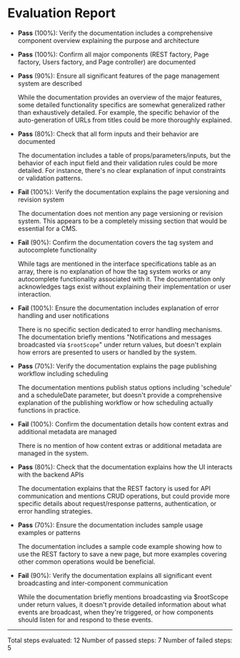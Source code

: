 # Evaluation Report

- **Pass** (100%): Verify the documentation includes a comprehensive component overview explaining the purpose and architecture
- **Pass** (100%): Confirm all major components (REST factory, Page factory, Users factory, and Page controller) are documented
- **Pass** (90%): Ensure all significant features of the page management system are described
  
  While the documentation provides an overview of the major features, some detailed functionality specifics are somewhat generalized rather than exhaustively detailed. For example, the specific behavior of the auto-generation of URLs from titles could be more thoroughly explained.

- **Pass** (80%): Check that all form inputs and their behavior are documented
  
  The documentation includes a table of props/parameters/inputs, but the behavior of each input field and their validation rules could be more detailed. For instance, there's no clear explanation of input constraints or validation patterns.

- **Fail** (100%): Verify the documentation explains the page versioning and revision system
  
  The documentation does not mention any page versioning or revision system. This appears to be a completely missing section that would be essential for a CMS.

- **Fail** (90%): Confirm the documentation covers the tag system and autocomplete functionality
  
  While tags are mentioned in the interface specifications table as an array, there is no explanation of how the tag system works or any autocomplete functionality associated with it. The documentation only acknowledges tags exist without explaining their implementation or user interaction.

- **Fail** (100%): Ensure the documentation includes explanation of error handling and user notifications
  
  There is no specific section dedicated to error handling mechanisms. The documentation briefly mentions "Notifications and messages broadcasted via `$rootScope`" under return values, but doesn't explain how errors are presented to users or handled by the system.

- **Pass** (70%): Verify the documentation explains the page publishing workflow including scheduling
  
  The documentation mentions publish status options including 'schedule' and a scheduleDate parameter, but doesn't provide a comprehensive explanation of the publishing workflow or how scheduling actually functions in practice.

- **Fail** (100%): Confirm the documentation details how content extras and additional metadata are managed
  
  There is no mention of how content extras or additional metadata are managed in the system.

- **Pass** (80%): Check that the documentation explains how the UI interacts with the backend APIs
  
  The documentation explains that the REST factory is used for API communication and mentions CRUD operations, but could provide more specific details about request/response patterns, authentication, or error handling strategies.

- **Pass** (70%): Ensure the documentation includes sample usage examples or patterns
  
  The documentation includes a sample code example showing how to use the REST factory to save a new page, but more examples covering other common operations would be beneficial.

- **Fail** (90%): Verify the documentation explains all significant event broadcasting and inter-component communication
  
  While the documentation briefly mentions broadcasting via $rootScope under return values, it doesn't provide detailed information about what events are broadcast, when they're triggered, or how components should listen for and respond to these events.

---

Total steps evaluated: 12
Number of passed steps: 7
Number of failed steps: 5